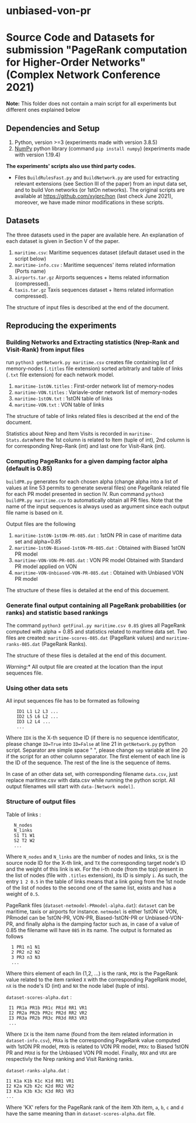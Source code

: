 # unbiased-von-pr

# Source Code and Datasets for submission "PageRank computation for Higher-Order Networks" (Complex Network Conference 2021)

**Note:** This folder does not contain a main script for all experiments but different ones explained below 

## Dependencies and Setup

1. Python, version >=3 (experiments made with version 3.8.5)
2. [NumPy](https://numpy.org/) python library (command `pip install numpy`) (experiments made with version 1.19.4)

**The experiments' scripts also use third party codes.**

- Files `BuildRulesFast.py` and `BuildNetwork.py` are used for extracting relevant extensions (see Section III of the paper) from an input data set, and to build Von networks (or 1stOn networks). The original scripts are available at https://github.com/xyjprc/hon (last check June 2021), moreover, we have made minor modifications in these scripts.

## Datasets

The three datasets used in the paper are available here. An explanation of each dataset is given in Section V of the paper.

1. `maritime.csv`: Maritime sequences dataset (default dataset used in the script below)
2. `maritime-info.csv` : Maritime sequences' items related information (Ports name)
3. `airports.tar.gz` Airports sequences + Items related information (compressed). 
4. `taxis.tar.gz` Taxis sequences dataset + Items related information compressed). 

The structure of input files is described at the end of the document. 

## Reproducing the experiments

### Building Networks and Extracting statistics (Nrep-Rank and Visit-Rank) from input files

run `python3 getNetwork.py maritime.csv` creates file containing list of memory-nodes (`.titles` file extension) sorted arbitrarly and table of links (`.txt` file extension) for each network model.

1. `maritime-1stON.titles` : First-order network list of memory-nodes
2. `maritime-VON.titles` : Variavle-order network list of memory-nodes
3. `maritime-1stON.txt` : 1stON table of links
4. `maritime-VON.txt` : VON table of links

The structure of table of links related files is described at the end of the document.

Statistics about Nrep and Item Visits is recorded in `maritime-Stats.dat`where the 1st column is related to Item (tuple of int), 2nd column is for corresponding Nrep-Rank (int) and last one for Visit-Rank (int). 
### Computing PageRanks for a given damping factor alpha (default is 0.85)

`buildPR.py` generates for each chosen alpha (change alpha into a list of values at line 53 permits to generate several files) one PageRank related file for each PR model presented in section IV.
Run command `python3 buildPR.py maritime.csv` to automatically obtain all PR files. Note that the name of the input sequences is always used as argument since each output file name is based on it.

Output files are the following

1. `maritime-1stON-1stON-PR-085.dat` : 1stON PR in case of maritime data set and alpha=0.85
2. `maritime-1stON-Biased-1stON-PR-085.dat` : Obtained with Biased 1stON PR model
3. `maritime-VON-VON-PR-085.dat` : VON PR model Obtained with Standard PR model applied on VON
4. `maritime-VON-Unbiased-VON-PR-085.dat` : Obtained with Unbiased VON PR model

The structure of these files is detailed at the end of this docuement.

### Generate final output containing all PageRank probabilities (or ranks) and statistic based rankings

The command `python3 getFinal.py maritime.csv 0.85` gives all PageRank computed with alpha = 0.85 and statistics related to maritime data set. Two files are created: `maritime-scores-085.dat` (PageRank values) and `maritime-ranks-085.dat` (PageRank Ranks).

The structure of these files is detailed at the end of this document.

*Warning:** All output file are created at the location than the input sequences file.
### Using other data sets
All input sequences file has to be formated as following

        ID1 L1 L2 L3 ...
        ID2 L5 L6 L2 ...
        ID3 L2 L4 ...
        ...

Where `IDX` is the X-th sequence ID (if there is no sequence identificator, please change `ID=True` into `ID=False` at line 21 in `getNetwork.py` python script. Separator are simple space " ", please change `sep` variable at line 20 if the script for an other column separator. The first element of each line is the ID of the sequence.
The rest of the line is the sequence of items.

In case of an other data set, with corresponding filename `data.csv`, just replace maritime.csv with data.csv while running the python script. All output filenames will start with `data-[Network model]`.

### Structure of output files

Table of links : 

       N_nodes
       N_links
       S1 T1 W1
       S2 T2 W2
       ...

Where `N_nodes` and `N_links` are the number of nodes and links, `SX` is the source node ID for the X-th link, and `TX` the corresponding target node's ID and the weight of this link is `WX`. For the i-th node (from the top) present in the list of nodes (file with `.titles` extension), its ID is simply `i`. As such, the entry `1 2 0.5` in the table of links means that a link going from the 1st node of the list of nodes to the second one of the same list, exists and has a weight of `0.5`.

PageRank files (`dataset-netmodel-PRmodel-alpha.dat`):
`dataset` can be maritime, taxis or airports for instance. `netmodel` is either 1stON or VON, PRmodel can be 1stON-PR, VON-PR, Biased-1stON-PR or Unbiased-VON-PR, and finally alpha is the damping factor such as, in case of a value of 0.85 the filename will have `085` in its name. The output is formated as follows

      1 PR1 n1 N1
      2 PR2 n2 N2
      3 PR3 n3 N3
      ...

Where thirs element of each lin (1,2, ...) is the rank, `PRX` is the PageRank value related to the item ranked `X` with the corresponding PageRank model, `nX` is the node's ID (int) and `NX` the node label (tuple of ints).

`dataset-scores-alpha.dat` :

     I1 PR1a PR1b PR1c PR1d RR1 VR1
     I2 PR2a PR2b PR2c PR2d RR2 VR2
     I3 PR3a PR2b PR3c PR3d RR3 VR3
     ...

Where `IX` is the item name (found from the item related information in `dataset-info.csv`), `PRXa` is the corresponding PageRank value computed with 1stON PR model, `PRXb` is related to VON PR model, `PRXc` to Biased 1stON PR and `PRXd` is for the Unbiased VON PR model. Finally, `RRX` and `VRX` are respectivly the Nrep ranking and Visit Ranking ranks.

`dataset-ranks-alpha.dat` :

    I1 K1a K1b K1c K1d RR1 VR1
    I2 K2a K2b K2c K2d RR2 VR2
    I3 K3a K3b K3c K3d RR3 VR3
    ...

Where 'KX' refers for the PageRank rank of the item Xth item, `a`, `b`, `c` and `d` have the same meaning than in `dataset-scores-alpha.dat` file.
